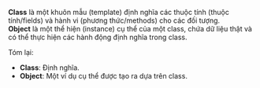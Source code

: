 **Class** là một khuôn mẫu (template) định nghĩa các thuộc tính (thuộc tính/fields) và hành vi (phương thức/methods) cho các đối tượng.  
**Object** là một thể hiện (instance) cụ thể của một class, chứa dữ liệu thật và có thể thực hiện các hành động định nghĩa trong class.

Tóm lại:
- **Class**: Định nghĩa.
- **Object**: Một ví dụ cụ thể được tạo ra dựa trên class.